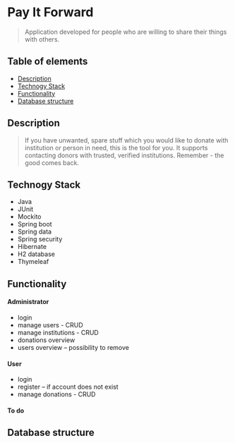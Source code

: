 # Pay It Forward
>Application developed for people who are willing to share their things with others. 

## Table of elements
* [Description](#description)
* [Technogy Stack](#technogy-stack)
* [Functionality](#functionality)
* [Database structure](#database-structure)

## Description
>If you have unwanted, spare stuff which you would like to donate with institution or person in need, this is the tool for you. It supports contacting donors with trusted, verified institutions.
Remember - the good comes back.

## Technogy Stack
* Java
* JUnit
* Mockito
* Spring boot
* Spring data
* Spring security
* Hibernate
* H2 database
* Thymeleaf


## Functionality

#### Administrator
* login
* manage users - CRUD
* manage institutions - CRUD
* donations overview
* users overview – possibility to remove

#### User
* login 
* register – if account does not exist
* manage donations - CRUD

#### To do


## Database structure
